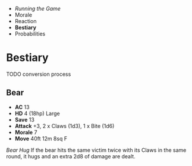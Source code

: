 
<!-- .margin.compass -->
* _Running the Game_
* Morale
* Reaction
* **Bestiary**
* Probabilities


# Bestiary

TODO conversion process


## Bear

* **AC**      13
* **HD**      4 (18hp) Large
* **Save**    13
* **Attack**  +3, 2 x Claws (1d3), 1 x Bite (1d6)
* **Morale**  7
* **Move**    40ft 12m 8sq F

_Bear Hug_ If the bear hits the same victim twice with its Claws in the same round, it hugs and an extra 2d8 of damage are dealt.

